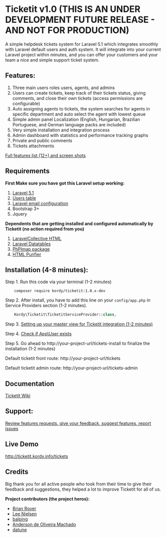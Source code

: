 # Ticketit  v1.0 (THIS IS AN UNDER DEVELOPMENT FUTURE RELEASE - AND NOT FOR PRODUCTION)

A simple helpdesk tickets system for Laravel 5.1 which integrates smoothly with Laravel default users and auth system. 
It will integrate into your current Laravel project within minutes, and you can offer your customers and your team a nice and simple support ticket system. 

## Features:
1. Three main users roles users, agents, and admins
2. Users can create tickets, keep track of their tickets status, giving comments, and close their own tickets (access permissions are configurable)
3. Auto assigning agents to tickets, the system searches for agents in specific department and auto select the agent with lowest queue
4. Simple admin panel 
Localization (English, Hungarian, Brazilian Portuguese, and German language packs are included)
6. Very simple installation and integration process
7. Admin dashboard with statistics and performance tracking graphs
8. Private and public comments
9. Tickets attachments

[Full features list (12+) and screen shots](https://github.com/thekordy/ticketit/wiki/v1.0-Features)

## Requirements
**First Make sure you have got this Laravel setup working:**

1. [Laravel 5.1](http://laravel.com/docs/5.1#installation)
2. [Users table](http://laravel.com/docs/5.1/authentication)
3. [Laravel email configuration](http://laravel.com/docs/5.1/mail#sending-mail)
4. Bootstrap 3+
5. Jquery

**Dependents that are getting installed and configured automatically by Ticketit (no action required from you)**

1. [LaravelCollective HTML](https://github.com/laravelcollective/html)
2. [Laravel Datatables](https://github.com/yajra/laravel-datatables)
3. [PhPImap package](https://github.com/barbushin/php-imap)
4. [HTML Purifier](https://github.com/mewebstudio/Purifier)

## Installation (4-8 minutes):

Step 1. Run this code via your terminal (1-2 minutes)
```shell
	composer require kordy/ticketit:1.0.x-dev
```

Step 2. After install, you have to add this line on your `config/app.php` in Service Providers section (1-2 minutes).
```php
	Kordy\Ticketit\TicketitServiceProvider::class,
```

Step 3. [Setting up your master view for Ticketit integration (1-2 minutes)](https://github.com/thekordy/ticketit/wiki/Integrating-Ticketit-views-with-your-project-template)

Step 4. [Check if App\User exists](https://github.com/thekordy/ticketit/wiki/Make-sure-that-App%5CUser-exists)

Step 5. Go ahead to http://your-project-url/tickets-install to finalize the installation (1-2 minutes)

Default ticketit front route: http://your-project-url/tickets

Default ticketit admin route: http://your-project-url/tickets-admin

## Documentation
[Ticketit Wiki](https://github.com/thekordy/ticketit/wiki)

## Support:
[Review features requests, give your feedback, suggest features, report issues](https://github.com/thekordy/ticketit/issues)

## Live Demo
http://ticketit.kordy.info/tickets

## Credits
Big thank you for all active people who took from their time to give their feedback and suggestions, they helped a lot to improve Ticketit for all of us.

**Project contributors (the project heros):**
* [Brian Royer](https://github.com/FusionDesign)
* [Lee Nielsen](https://github.com/fishmad)
* [balping](https://github.com/balping)
* [Anderson de Oliveira Machado](https://github.com/andersondeoliveiramachado)
* [datune](https://github.com/datune)
